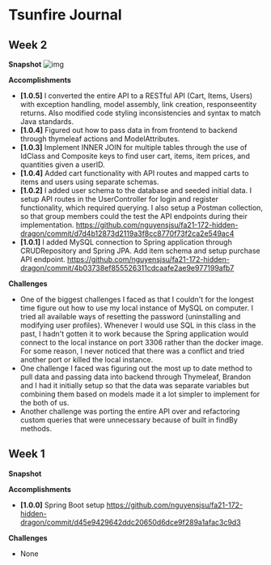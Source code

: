 # Tsunfire Journal

## Week 2

**Snapshot**
![img](https://user-images.githubusercontent.com/28630104/144704295-673b30a0-38c0-41be-bf45-4562b348e82c.png)

**Accomplishments**

- **[1.0.5]** I converted the entire API to a RESTful API (Cart, Items, Users) with exception handling, model assembly, link creation, responseentity returns. Also modified code styling inconsistencies and syntax to match Java standards.
- **[1.0.4]** Figured out how to pass data in from frontend to backend through thymeleaf actions and ModelAttributes. 
- **[1.0.3]** Implement INNER JOIN for multiple tables through the use of IdClass and Composite keys to find user cart, items, item prices, and quantities given a userID.
- **[1.0.4]** Added cart functionality with API routes and mapped carts to items and users using separate schemas.
- **[1.0.2]** I added user schema to the database and seeded initial data. I setup API routes in the UserController for login and register functionality, which required querying. I also setup a Postman collection, so that group members could the test the API endpoints during their implementation. https://github.com/nguyensjsu/fa21-172-hidden-dragon/commit/d7d4b12873d2119a3f8cc8770f73f2ca2e549ac4
- **[1.0.1]** I added MySQL connection to Spring application through CRUDRepository and Spring JPA. Add item schema and setup purchase API endpoint. https://github.com/nguyensjsu/fa21-172-hidden-dragon/commit/4b03738ef855526311cdcaafe2ae9e977199afb7

**Challenges**

- One of the biggest challenges I faced as that I couldn't for the longest time figure out how to use my local instance of MySQL on computer. I tried all available ways of resetting the password (uninstalling and modifying user profiles). Whenever I would use SQL in this class in the past, I hadn't gotten it to work because the Spring application would connect to the local instance on port 3306 rather than the docker image. For some reason, I never noticed that there was a conflict and tried another port or killed the local instance.
- One challenge I faced was figuring out the most up to date method to pull data and passing data into backend through Thymeleaf, Brandon and I had it initially setup so that the data was separate variables but combining them based on models made it a lot simpler to implement for the both of us.
- Another challenge was porting the entire API over and refactoring custom queries that were unnecessary because of built in findBy methods. 

## Week 1

**Snapshot**

**Accomplishments**

- **[1.0.0]** Spring Boot setup https://github.com/nguyensjsu/fa21-172-hidden-dragon/commit/d45e9429642ddc20650d6dce9f289a1afac3c9d3

**Challenges**

- None
